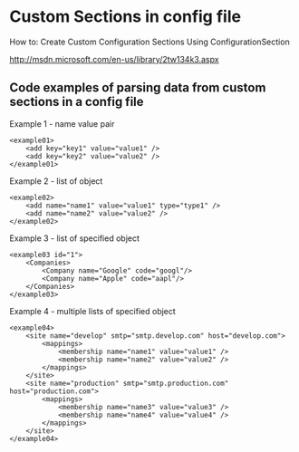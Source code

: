 Custom Sections in config file
====================

How to: Create Custom Configuration Sections Using ConfigurationSection

http://msdn.microsoft.com/en-us/library/2tw134k3.aspx

Code examples of parsing data from custom sections in a config file
------------------------

Example 1 - name value pair
```
<example01>
	<add key="key1" value="value1" />
	<add key="key2" value="value2" />
</example01>
```

Example 2 - list of object
```
<example02>
	<add name="name1" value="value1" type="type1" />
	<add name="name2" value="value2" />
</example02>
```

Example 3 - list of specified object
```
<example03 id="1">
	<Companies>
		<Company name="Google" code="googl"/>
		<Company name="Apple" code="aapl"/>
	</Companies>
</example03>
```

Example 4 - multiple lists of specified object
```
<example04>
	<site name="develop" smtp="smtp.develop.com" host="develop.com">
		<mappings>
			<membership name="name1" value="value1" />
			<membership name="name2" value="value2" />
		</mappings>
	</site>
	<site name="production" smtp="smtp.production.com" host="production.com">
		<mappings>
			<membership name="name3" value="value3" />
			<membership name="name4" value="value4" />
		</mappings>
	</site>
</example04>
```


